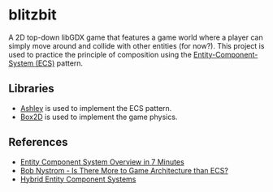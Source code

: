 # blitzbit
A 2D top-down libGDX game that features a game world where a player can simply move around and collide with other entities (for now?). This project is used to practice the principle of composition using the [Entity-Component-System (ECS)](https://en.wikipedia.org/wiki/Entity_component_system) pattern.

## Libraries
- [Ashley](https://github.com/libgdx/ashley) is used to implement the ECS pattern.
- [Box2D](https://libgdx.com/wiki/extensions/physics/box2d) is used to implement the game physics.

## References
- [Entity Component System Overview in 7 Minutes](https://www.youtube.com/watch?v=2rW7ALyHaas)
- [Bob Nystrom - Is There More to Game Architecture than ECS?](https://www.youtube.com/watch?v=JxI3Eu5DPwE)
- [Hybrid Entity Component Systems](https://littlegames.dev/posts/entity-component-systems/)

